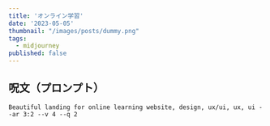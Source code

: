 ```yaml
---
title: 'オンライン学習'
date: '2023-05-05'
thumbnail: "/images/posts/dummy.png"
tags:
  - midjourney
published: false
---
```


## 呪文（プロンプト）
```
Beautiful landing for online learning website, design, ux/ui, ux, ui --ar 3:2 --v 4 --q 2
```
